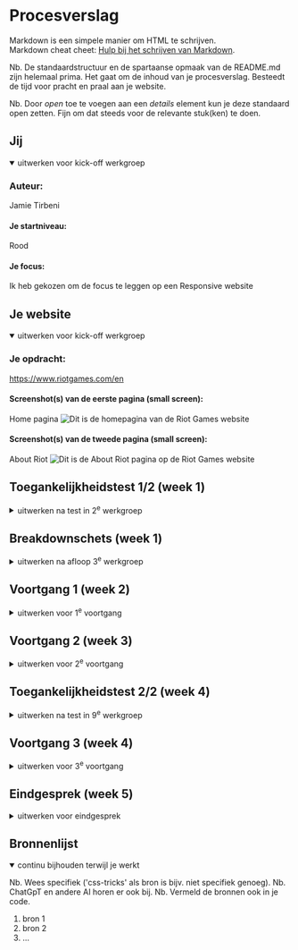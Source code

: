 # Procesverslag
Markdown is een simpele manier om HTML te schrijven.  
Markdown cheat cheet: [Hulp bij het schrijven van Markdown](https://github.com/adam-p/markdown-here/wiki/Markdown-Cheatsheet).

Nb. De standaardstructuur en de spartaanse opmaak van de README.md zijn helemaal prima. Het gaat om de inhoud van je procesverslag. Besteedt de tijd voor pracht en praal aan je website.

Nb. Door *open* toe te voegen aan een *details* element kun je deze standaard open zetten. Fijn om dat steeds voor de relevante stuk(ken) te doen.





## Jij

<details open>
  <summary>uitwerken voor kick-off werkgroep</summary>

  ### Auteur:
  Jamie Tirbeni

  #### Je startniveau:
  Rood

  #### Je focus:
  Ik heb gekozen om de focus te leggen op een Responsive website
 
</details>





## Je website

<details open>
  <summary>uitwerken voor kick-off werkgroep</summary>

  ### Je opdracht:
  https://www.riotgames.com/en

  #### Screenshot(s) van de eerste pagina (small screen): 
  Home pagina
  <img src="./readme-images/homesmall.png" width="375px" alt="Dit is de homepagina van de Riot Games website">

  #### Screenshot(s) van de tweede pagina (small screen):
  About Riot
  <img src="./readme-images/aboutriotsmall.png" width="375px" alt="Dit is de About Riot pagina op de Riot Games website">
 
</details>



## Toegankelijkheidstest 1/2 (week 1)

<details>
  <summary>uitwerken na test in 2<sup>e</sup> werkgroep</summary>

  ### Bevindingen
  Lijst met je bevindingen die in de test naar voren kwamen:

  Toen ik de website van Riot games ging testen met een screenreader kwam ik erachter
  dat ze een knop hebben gemaakt aan de onderkant van hun website wat het makkelijker maakt
  om door de website heen te navigeren. Daarnaast hebben ze een optie gemaakt om meteen naar
  de main content te gaan of meteen naar de main navigatie te gaan wat het ook een stuk 
  makkelijker maakt om door de website heen te navigeren.
  
  Daarnaast leest hij alle <strong>headings</strong> voor met de titel die ook te lezen is, bij "Esports" hoor je
  dus ook "Esports". Bij de <strong>links</strong> leest hij alles voor BEHALVE de dropdowns "Who we are" en "Work with us"
  waardoor je die andere pagina's niet kan bereiken.


</details>



## Breakdownschets (week 1)

<details>
  <summary>uitwerken na afloop 3<sup>e</sup> werkgroep</summary>

  ### de hele pagina: 
  <img src="./readme-images/FED-breakdown-schets.png" width="375px" alt="breakdown van de hele pagina">

  ### dynamisch deel (bijv menu): 
  <img src="readme-images/dummy-plaatje.jpg" width="375px" alt="breakdown van een dynamisch deel">

  ### wellicht nog een dynamisch deel (bijv filter): 
  <img src="readme-images/dummy-plaatje.jpg" width="375px" alt="breakdown van nog een dynamisch deel">

</details>





## Voortgang 1 (week 2)

<details>
  <summary>uitwerken voor 1<sup>e</sup> voortgang</summary>

  ### Stand van zaken
  Het namaken van de website ging best wel goed, maar ik had per ongeluk een paar verkeerde items in de nav gedaan waardoor ik een paar dingen moest aanpassen. 
  Toen ik dat gedaan had was mijn website eerst kapot, maar uiteindelijk heb ik het kunnen oplossen en ziet mijn homepage er weer hetzelfde uit als eerst.
  Ik heb ook mijn hamburger menu werkend gekregen met javascript en ik wil mij nu gaan focussen op de details van de homepage zoals hover, focus meer javascript etc.
  Daarna wil ik doorgaan met het maken van de tweede pagina op dezelfde manier en als ik daar klaar mee ben wil ik beginnen om alles responsive te maken. 


  ### Agenda voor meeting
  samen met je groepje opstellen

  | Jamie Tirbeni                              | Tim                 | Sanne        |  Bente        |
  | ---                                        | ---                 | ---          | ---              |
  | Ik wil mijn HTML laten nakijken            | HTML laten nakijken |  Geen specifieke vraag | Een vraag over accessibility  |
  | Ik wil vragen wat "GET" doet bij forms     | ...                 |              | dit wil ik zeker |
  | Ik heb een vraag over SVG code             | ...                 | ...          | ...              |
  | Ik heb een vraag over Border gap           | ...                 | ...          | ...              |
  | Ik wil iets vragen over een menu dropdown  | ...                 | ...          | ...              |


  ### Verslag van meeting
  hier na afloop snel de uitkomsten van de meeting vastleggen

  - Geleerd over "GET" vs "PUSH" in de forms tag
  - Meer geleerd over "aside" en hoe je die moet gebruiken
  - HTML pagina breakdown gedaan met elkaar
  - We hebben het gehad over heading levels
  - Mijn vragen zijn beantwoord

</details>





## Voortgang 2 (week 3)

<details>
  <summary>uitwerken voor 2<sup>e</sup> voortgang</summary>

  ### Stand van zaken
  hier dit ging goed & dit was lastig (neem ook screenshots op van delen van je website en code)


  ### Agenda voor meeting
  samen met je groepje opstellen

  | student 1      | student 2          | student 3    | student 4        |
  | ---            | ---                | ---          | ---              |
  | dit bespreken  | en dit             | en ik dit    | en dan ik dat    |
  | en dat ook nog | dit als er tijd is | nog een punt | dit wil ik zeker |
  | ...            | ...                | ...          | ...              |


  ### Verslag van meeting
  hier na afloop snel de uitkomsten van de meeting vastleggen

  - punt 1
  - punt 2
  - nog een punt
- ...

</details>





## Toegankelijkheidstest 2/2 (week 4)

<details>
  <summary>uitwerken na test in 9<sup>e</sup> werkgroep</summary>

  ### Bevindingen
  Lijst met je bevindingen die in de test naar voren kwamen (geef ook aan wat er verbeterd is):

</details>





## Voortgang 3 (week 4)

<details>
  <summary>uitwerken voor 3<sup>e</sup> voortgang</summary>

  ### Stand van zaken
  hier dit ging goed & dit was lastig (neem ook screenshots op van delen van je website en code)


  ### Agenda voor meeting
  samen met je groepje opstellen

  | student 1      | student 2          | student 3    | student 4        |
  | ---            | ---                | ---          | ---              |
  | dit bespreken  | en dit             | en ik dit    | en dan ik dat    |
  | en dat ook nog | dit als er tijd is | nog een punt | dit wil ik zeker |
  | ...            | ...                | ...          | ...              |


  ### Verslag van meeting
  hier na afloop snel de uitkomsten van de meeting vastleggen

  - punt 1
  - punt 2
  - nog een punt
  - ...

</details>





## Eindgesprek (week 5)

<details>
  <summary>uitwerken voor eindgesprek</summary>

  ### Je uitkomst - karakteristiek screenshots:
  <img src="readme-images/dummy-plaatje.jpg" width="375px" alt="uitomst opdracht 1">


  ### Dit ging goed/Heb ik geleerd: 
  Korte omschrijving met plaatjes

  <img src="readme-images/dummy-plaatje.jpg" width="375px" alt="top">


  ### Dit was lastig/Is niet gelukt:
  Korte omschrijving met plaatjes

  <img src="readme-images/dummy-plaatje.jpg" width="375px" alt="bummer">
</details>





## Bronnenlijst

<details open>
  <summary>continu bijhouden terwijl je werkt</summary>

  Nb. Wees specifiek ('css-tricks' als bron is bijv. niet specifiek genoeg). 
  Nb. ChatGpT en andere AI horen er ook bij.
  Nb. Vermeld de bronnen ook in je code.

  1. bron 1
  2. bron 2
  3. ...

</details>
